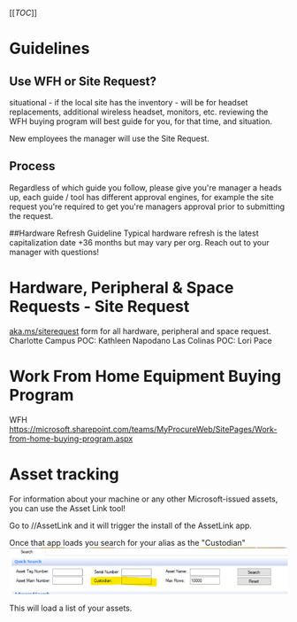 [[_TOC_]]

# Guidelines 
## Use WFH or Site Request?

situational - if the local site has the inventory - will be for headset replacements, additional wireless headset, monitors, etc.     reviewing the WFH buying program will best guide for you, for that time, and situation. 

New employees the manager will use the Site Request.

## Process 
Regardless of which guide you follow, please give you're manager a heads up, each guide / tool has different approval engines, for example the site request you're required to get you're managers approval prior to submitting the request. 

##Hardware Refresh Guideline
Typical hardware refresh is the latest capitalization date +36 months but may vary per org.
Reach out to your manager with questions!  

# Hardware, Peripheral & Space Requests - Site Request
[aka.ms/siterequest](aka.ms/siterequest) form for all hardware, peripheral and space request.
Charlotte Campus POC: Kathleen Napodano
Las Colinas POC: Lori Pace

# Work From Home Equipment Buying Program
WFH 
https://microsoft.sharepoint.com/teams/MyProcureWeb/SitePages/Work-from-home-buying-program.aspx


# Asset tracking
For information about your machine or any other Microsoft-issued assets, you can use the Asset Link tool!

Go to //AssetLink and it will trigger the install of the AssetLink app.

Once that app loads you search for your alias as the "Custodian"
![image.png](/.attachments/image-9195e050-63c8-48f9-8a93-68e0f234fd04.png)

This will load a list of your assets.  


 

